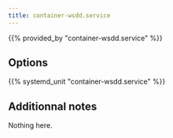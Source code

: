 ```yaml
---
title: container-wsdd.service
---
```


{{% provided_by "container-wsdd.service" %}}

## Options

{{% systemd_unit "container-wsdd.service" %}}

## Additionnal notes

Nothing here.